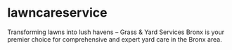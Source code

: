 # lawncareservice
Transforming lawns into lush havens – Grass &amp; Yard Services Bronx is your premier choice for comprehensive and expert yard care in the Bronx area. 
